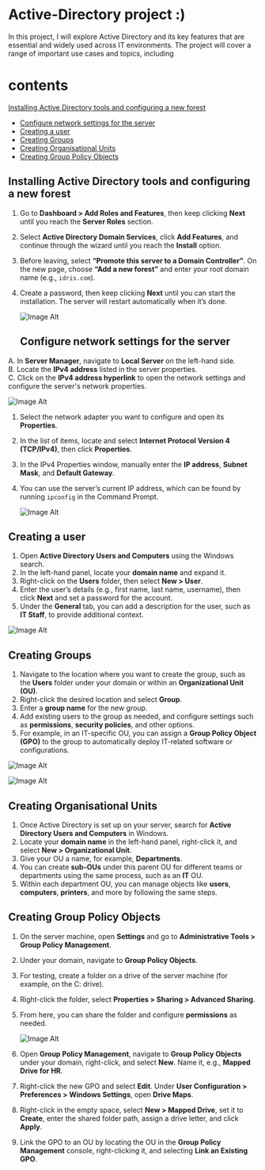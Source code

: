 # Active-Directory project :)
In this project, I will explore Active Directory and its key features that are essential and widely used across IT environments. The project will cover a range of important use cases and topics, including
# contents 
 [Installing Active Directory tools and configuring a new forest](#installing-active-directory-tools-and-configuring-a-new-forest)
- [Configure network settings for the server](#configure-network-settings-for-the-server)
- [Creating a user](#creating-a-user)
- [Creating Groups](#creating-groups)
- [Creating Organisational Units](#creating-organisational-units)
- [Creating Group Policy Objects](#creating-group-policy-objects)

## Installing Active Directory tools and configuring a new forest
1. Go to **Dashboard > Add Roles and Features**, then keep clicking **Next** until you reach the **Server Roles** section.  
2. Select **Active Directory Domain Services**, click **Add Features**, and continue through the wizard until you reach the **Install** option.  
3. Before leaving, select **“Promote this server to a Domain Controller”**. On the new page, choose **“Add a new forest”** and enter your root domain name (e.g., `idris.com`).  
4. Create a password, then keep clicking **Next** until you can start the installation. The server will restart automatically when it’s done.
   
   ![Image Alt]( https://raw.githubusercontent.com/idris-tech85/Active-Directory-/f8d4769f2667c36c01adecdbf041ed1ed6193bce/1%20image.png)

   ## Configure network settings for the server
A. In **Server Manager**, navigate to **Local Server** on the left-hand side.  
B. Locate the **IPv4 address** listed in the server properties.  
C. Click on the **IPv4 address hyperlink** to open the network settings and configure the server's network properties.

   ![Image Alt]( https://github.com/idris-tech85/Active-Directory-/blob/main/2%20image.png?raw=true)

   1. Select the network adapter you want to configure and open its **Properties**.  
2. In the list of items, locate and select **Internet Protocol Version 4 (TCP/IPv4)**, then click **Properties**.  
3. In the IPv4 Properties window, manually enter the **IP address**, **Subnet Mask**, and **Default Gateway**.  
4. You can use the server’s current IP address, which can be found by running `ipconfig` in the Command Prompt.
       
   ![Image Alt](https://github.com/idris-tech85/Active-Directory-/blob/main/image%203.png?raw=true )
   

## Creating a user
1. Open **Active Directory Users and Computers** using the Windows search.  
2. In the left-hand panel, locate your **domain name** and expand it.  
3. Right-click on the **Users** folder, then select **New > User**.  
4. Enter the user’s details (e.g., first name, last name, username), then click **Next** and set a password for the account.  
5. Under the **General** tab, you can add a description for the user, such as **IT Staff**, to provide additional context.


![Image Alt](  https://github.com/idris-tech85/Active-Directory-/blob/main/image%204%20.png?raw=true )


## Creating Groups

1. Navigate to the location where you want to create the group, such as the **Users** folder under your domain or within an **Organizational Unit (OU)**.  
2. Right-click the desired location and select **Group**.  
3. Enter a **group name** for the new group.  
4. Add existing users to the group as needed, and configure settings such as **permissions**, **security policies**, and other options.  
5. For example, in an IT-specific OU, you can assign a **Group Policy Object (GPO)** to the group to automatically deploy IT-related software or configurations.
   
![Image Alt](https://github.com/idris-tech85/Active-Directory-/blob/main/image%205%20.png?raw=true)

![Image Alt](https://github.com/idris-tech85/Active-Directory-/blob/main/image%206.png?raw=true)    

## Creating Organisational Units

1. Once Active Directory is set up on your server, search for **Active Directory Users and Computers** in Windows.  
2. Locate your **domain name** in the left-hand panel, right-click it, and select **New > Organizational Unit**.  
3. Give your OU a name, for example, **Departments**.  
4. You can create **sub-OUs** under this parent OU for different teams or departments using the same process, such as an **IT** OU.  
5. Within each department OU, you can manage objects like **users**, **computers**, **printers**, and more by following the same steps.

## Creating Group Policy Objects
1. On the server machine, open **Settings** and go to **Administrative Tools > Group Policy Management**.  
2. Under your domain, navigate to **Group Policy Objects**.  
3. For testing, create a folder on a drive of the server machine (for example, on the C: drive).  
4. Right-click the folder, select **Properties > Sharing > Advanced Sharing**.  
5. From here, you can share the folder and configure **permissions** as needed.
   
   ![Image Alt](https://github.com/idris-tech85/Active-Directory-/blob/main/image%207.png?raw=true)
   
7. Open **Group Policy Management**, navigate to **Group Policy Objects** under your domain, right-click, and select **New**. Name it, e.g., **Mapped Drive for HR**.  
8. Right-click the new GPO and select **Edit**. Under **User Configuration > Preferences > Windows Settings**, open **Drive Maps**.  
9. Right-click in the empty space, select **New > Mapped Drive**, set it to **Create**, enter the shared folder path, assign a drive letter, and click **Apply**.  
10. Link the GPO to an OU by locating the OU in the **Group Policy Management** console, right-clicking it, and selecting **Link an Existing GPO**.
 

   

   
  
       
